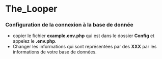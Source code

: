 # The_Looper

### Configuration de la connexion à la base de donnée
- copier le fichier **example.env.php** qui est dans le dossier **Config** et appelez le **.env.php**.
- Changer les informations qui sont représentées par des **XXX** par les informations de votre base de données.
